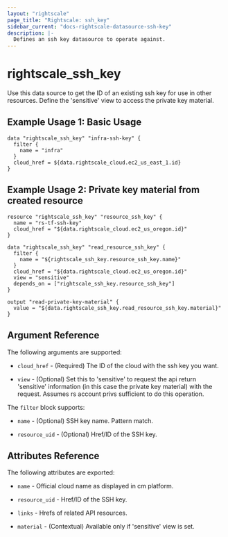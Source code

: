 ```yaml
---
layout: "rightscale"
page_title: "Rightscale: ssh_key"
sidebar_current: "docs-rightscale-datasource-ssh-key"
description: |-
  Defines an ssh key datasource to operate against. 
---
```


# rightscale_ssh_key

Use this data source to get the ID of an existing ssh key for use in other resources.  Define the 'sensitive' view to access the private key material.

## Example Usage 1: Basic Usage

```hcl
data "rightscale_ssh_key" "infra-ssh-key" {
  filter {
    name = "infra"
  }
  cloud_href = ${data.rightscale_cloud.ec2_us_east_1.id}
}
```
## Example Usage 2: Private key material from created resource

```hcl
resource "rightscale_ssh_key" "resource_ssh_key" {
  name = "rs-tf-ssh-key"
  cloud_href = "${data.rightscale_cloud.ec2_us_oregon.id}"
}

data "rightscale_ssh_key" "read_resource_ssh_key" {
  filter {
    name = "${rightscale_ssh_key.resource_ssh_key.name}"
  }
  cloud_href = "${data.rightscale_cloud.ec2_us_oregon.id}"
  view = "sensitive"
  depends_on = ["rightscale_ssh_key.resource_ssh_key"]
}

output "read-private-key-material" {
  value = "${data.rightscale_ssh_key.read_resource_ssh_key.material}"
}
```

## Argument Reference

The following arguments are supported:

* `cloud_href` - (Required) The ID of the cloud with the ssh key you want.

* `view` - (Optional) Set this to 'sensitive' to request the api return 'sensitive' information (in this case the private key material) with the request. Assumes rs account privs sufficient to do this operation. 

The `filter` block supports:

* `name` - (Optional) SSH key name.  Pattern match. 

* `resource_uid` - (Optional) Href/ID of the SSH key.

## Attributes Reference

The following attributes are exported:

* `name` - Official cloud name as displayed in cm platform.

* `resource_uid` - Href/ID of the SSH key.

* `links` - Hrefs of related API resources.

* `material` - (Contextual) Available only if 'sensitive' view is set.